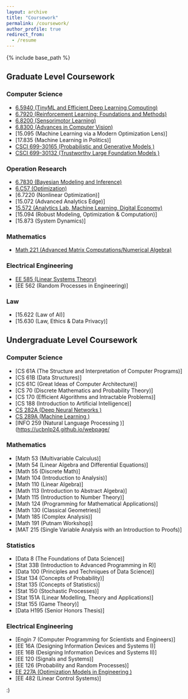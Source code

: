 ```yaml
---
layout: archive
title: "Coursework"
permalink: /coursework/
author_profile: true
redirect_from:
  - /resume
---
```


{% include base_path %}
## Graduate Level Coursework
### Computer Science
- [6.5940 (TinyML and Efficient Deep Learning Computing)](https://hanlab.mit.edu/courses/2023-fall-65940)
- [6.7920 (Reinforcement Learning: Foundations and Methods)](https://web.mit.edu/6.7920/www/)
- [6.8200 (Sensorimotor Learning)](https://pulkitag.github.io/6.8200/)
- [6.8300 (Advances in Computer Vision)](https://advances-in-vision.github.io/)
- [15.095 (Machine Learning via a Modern Optimization Lens)]
- [17.835 (Machine Learning in Politics)]
- [CSCI 699-30165 (Probabilistic and Generative Models
)](https://willieneis.github.io/probgen-spring2025/)
- [CSCI 699-30132 (Trustworthy Large Foundation Models
)](https://jyzhao.net/teaching/csci699/2025spring.html)


### Operation Research
- [6.7830 (Bayesian Modeling and Inference)](https://tamarabroderick.com/course_6_7830_2023_spring.html)
- [6.C57 (Optimization)](https://computing.mit.edu/cross-cutting/common-ground-for-computing-education/common-ground-subjects/c57-optimization/)
- [6.7220 (Nonlinear Optimization)]
- [15.072 (Advanced Analytics Edge)]
- [15.572 (Analytics Lab, Machine Learning, Digital Economy)](https://mitsloan.mit.edu/action-learning/analytics-lab)
- [15.094 (Robust Modeling, Optimization &
Computation)]
- [15.873 (System Dynamics)]

### Mathematics
- [Math 221 (Advanced Matrix Computations/Numerical  Algebra)](https://people.eecs.berkeley.edu/~demmel/ma221_Fall20/)

### Electrical Engineering 
- [EE 585 (Linear Systems Theory)](https://viterbi-web.usc.edu/~mihailo/courses/ee585/f24/index.html)
- [EE 562 (Random Processes in Engineering)]

### Law
- [15.622 (Law of AI)]
- [15.630 (Law, Ethics & Data Privacy)]

## Undergraduate Level Coursework
### Computer Science
- [CS 61A (The Structure and Interpretation of Computer Programs)]
- [CS 61B (Data Structures)]
- [CS 61C (Great Ideas of Computer Architecture)]
- [CS 70 (Discrete Mathematics and Probability Theory)]
- [CS 170 (Efficient Algorithms and Intractable Problems)]
- [CS 188 (Introduction to Artificial Intelligence)]
- [CS 282A (Deep Neural Networks
)](https://cs182sp22.github.io/)
- [CS 289A (Machine Learning
)](https://people.eecs.berkeley.edu/~jrs/189/)
- [INFO 259 (Natural Language Processing
)](https://ucbnlp24.github.io/webpage/

### Mathematics
- [Math 53 (Multivariable Calculus)]
- [Math 54 (Linear Algebra and Differential Equations)]
- [Math 55 (Discrete Math)]
- [Math 104 (Introduction to Analysis)]
- [Math 110 (Linear Algebra)]
- [Math 113 (Introduction to Abstract Algebra)]
- [Math 115 (Introduction to Number Theory)]
- [Math 124 (Programming for Mathematical Applications)]
- [Math 130 (Classical Geometries)]
- [Math 185 (Complex Analysis)]
- [Math 191 (Putnam Workshop)]
- [MAT 215 (Single Variable Analysis with an Introduction to Proofs)]

### Statistics
- [Data 8 (The Foundations of Data Science)]
- [Stat 33B (Introduction to Advanced Programming in R)]
- [Data 100 (Principles and Techniques of Data Science)]
- [Stat 134 (Concepts of Probability)]
- [Stat 135 (Concepts of Statistics)]
- [Stat 150 (Stochastic Processes)]
- [Stat 151A (Linear Modelling, Theory and Applications)]
- [Stat 155 (Game Theory)]
- [Data H195 (Senior Honors Thesis)]

### Electrical Engineering 
- [Engin 7 (Computer Programming for Scientists and Engineers)]
- [EE 16A (Designing Information Devices and Systems I)]
- [EE 16B (Designing Information Devices and Systems II)]
- [EE 120 (Signals and Systems)]
- [EE 126 (Probability and Random Processes)]
- [EE 227A (Optimization Models in Engineering
)](https://sites.google.com/view/eecs-127227at/home?authuser=0)
- [EE 482 (Linear Control Systems)]

:)

  
